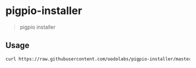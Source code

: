 # pigpio-installer
> pigpio installer

## Usage

```bash
curl https://raw.githubusercontent.com/oodolabs/pigpio-installer/master/install.sh | sudo bash
```
